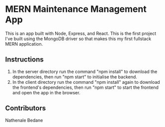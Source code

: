 # MERN Maintenance Management App

This is an app built with Node, Express, and React. This is the first project I've built using the MongoDB driver so that makes this my first fullstack MERN application.

## Instructions

1. In the server directory run the command "npm install" to download the dependencies, then run  "npm start" to initialise the backend.
2. In the client directory run the command "npm install" again to download the frontend's dependencies, then run "npm start" to start the frontend and open the app in the browser.

## Contributors

Nathenale Bedane

